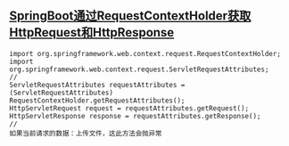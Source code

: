 ## [SpringBoot通过RequestContextHolder获取HttpRequest和HttpResponse](https://blog.csdn.net/suddev/article/details/79464574)

```
import org.springframework.web.context.request.RequestContextHolder;
import org.springframework.web.context.request.ServletRequestAttributes;
//
ServletRequestAttributes requestAttributes = (ServletRequestAttributes) RequestContextHolder.getRequestAttributes();
HttpServletRequest request = requestAttributes.getRequest();
HttpServletResponse response = requestAttributes.getResponse();
//
如果当前请求的数据：上传文件，这此方法会抛异常
```
